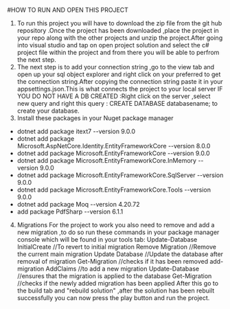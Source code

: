 #HOW TO RUN AND OPEN THIS PROJECT

1. To run this project you will have to download the zip file from the git hub repository .Once the project has been downloaded ,place the project in your repo along with the other projects and unzip the project.After going into visual studio and tap on open project solution and select the c# project file within the project and from there you will be able to perfrom the next step. 
2. The next step is to add your connection string ,go to the view tab and open up your sql object explorer and right click on your preferred to get the connection string.After copying the connection string paste it in your appsettings.json.This is what connects the project to your local server IF YOU DO NOT HAVE A DB CREATED :Right click on the server ,select new query and right this query : CREATE DATABASE databasename; to create your database.
3. Install these packages in your Nuget package manager
- dotnet add package itext7 --version 9.0.0
- dotnet add package Microsoft.AspNetCore.Identity.EntityFrameworkCore --version 8.0.0
- dotnet add package Microsoft.EntityFrameworkCore --version 9.0.0
- dotnet add package Microsoft.EntityFrameworkCore.InMemory --version 9.0.0
- dotnet add package Microsoft.EntityFrameworkCore.SqlServer --version 9.0.0
- dotnet add package Microsoft.EntityFrameworkCore.Tools --version 9.0.0
- dotnet add package Moq --version 4.20.72
- add package PdfSharp --version 6.1.1

4. Migrations For the project to work you also need to remove and add a new migration ,to do so run these commands in your package manager console which will be found in your tools tab: Update-Database InitialCreate //To revert to initial migration Remove Migration //Remove the current main migration Update Database //Update the database after removal of migration Get-Migration //checks if it has been removed add-migration AddClaims //to add a new migration Update-Database //ensures that the migration is applied to the database Get-Migration //checks if the newly added migration has been applied After this go to the build tab and "rebuild solution" ,after the solution has been rebuilt successfully you can now press the play button and run the project.
